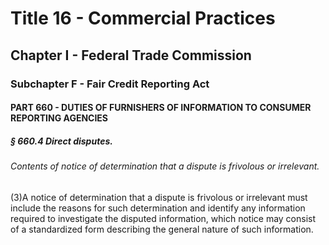 
# Title 16 - Commercial Practices
## Chapter I - Federal Trade Commission
### Subchapter F - Fair Credit Reporting Act
#### PART 660 - DUTIES OF FURNISHERS OF INFORMATION TO CONSUMER REPORTING AGENCIES
##### § 660.4 Direct disputes.
###### Contents of notice of determination that a dispute is frivolous or irrelevant.

(3)A notice of determination that a dispute is frivolous or irrelevant must include the reasons for such determination and identify any information required to investigate the disputed information, which notice may consist of a standardized form describing the general nature of such information.

